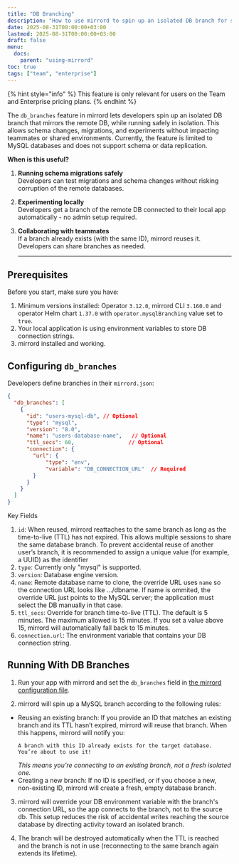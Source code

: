 ```yaml
---
title: "DB Branching"
description: "How to use mirrord to spin up an isolated DB branch for safe development and testing DB migrations"
date: 2025-08-31T00:00:00+03:00
lastmod: 2025-08-31T00:00:00+03:00
draft: false
menu:
  docs:
    parent: "using-mirrord"
toc: true
tags: ["team", "enterprise"]
---
```

{% hint style="info" %}
This feature is only relevant for users on the Team and Enterprise pricing plans.
{% endhint %}

The `db_branches` feature in mirrord lets developers spin up an isolated DB branch that mirrors the remote DB, while running safely in isolation. This allows schema changes, migrations, and experiments without impacting teammates or shared environments.
Currently, the feature is limited to MySQL databases and does not support schema or data replication.


**When is this useful?**

1. **Running schema migrations safely**  
   Developers can test migrations and schema changes without risking corruption of the remote databases.

2. **Experimenting locally**  
   Developers get a branch of the remote DB connected to their local app automatically - no admin setup required.

3. **Collaborating with teammates**  
   If a branch already exists (with the same ID), mirrord reuses it. Developers can share branches as needed.

   --- 

## Prerequisites

Before you start, make sure you have:  
1. Minimum versions installed: Operator `3.12.0`, mirrord CLI `3.160.0` and operator Helm chart `1.37.0` with `operator.mysqlBranching` value set to `true`.
2. Your local application is using environment variables to store DB connection strings.  
3. mirrord installed and working.  


## Configuring `db_branches`
Developers define branches in their `mirrord.json`:
```json
{
  "db_branches": [
    {
      "id": "users-mysql-db", // Optional
      "type": "mysql",
      "version": "8.0",
      "name": "users-database-name",   // Optional
      "ttl_secs": 60,                 // Optional
      "connection": {
        "url": { 
            "type": "env", 
            "variable": "DB_CONNECTION_URL"  // Required
        }
      }
    }
  ]
}
```
Key Fields
1. `id`: When reused, mirrord reattaches to the same branch as long as the time-to-live (TTL) has not expired. This allows multiple sessions to share the same database branch. To prevent accidental reuse of another user’s branch, it is recommended to assign a unique value (for example, a UUID) as the identifier
2. `type`: Currently only "mysql" is supported.
3. `version`: Database engine version.
4. `name`: Remote database name to clone, the override URL uses `name` so the connection URL looks like .../dbname.
If name is ommited, the override URL just points to the MySQL server; the application must select the DB manually in that case.
5. `ttl_secs`: Override for branch time-to-live (TTL). The default is 5 minutes. The maximum allowed is 15 minutes. If you set a value above 15, mirrord will automatically fall back to 15 minutes.
6. `connection.url`: The environment variable that contains your DB connection string.

## Running With DB Branches

1. Run your app with mirrord and set the `db_branches` field in [the mirrord configuration file](https://metalbear.com/mirrord/docs/config).

2. mirrord will spin up a MySQL branch according to the following rules:
 - Reusing an existing branch:
    If you provide an ID that matches an existing branch and its TTL hasn’t expired, mirrord will reuse that branch.
    When this happens, mirrord will notify you:
    ```
    A branch with this ID already exists for the target database.
    You’re about to use it! 
    ```
    *This means you’re connecting to an existing branch, not a fresh isolated one.*
 - Creating a new branch:
    If no ID is specified, or if you choose a new, non-existing ID, mirrord will create a fresh, empty database branch.

3. mirrord will override your DB environment variable with the branch's connection URL, so the app connects to the branch, not to the source db.
    This setup reduces the risk of accidental writes reaching the source database by directing activity toward an isolated branch.

4. The branch will be destroyed automatically when the TTL is reached and the branch is not in use (reconnecting to the same branch again extends its lifetime).

